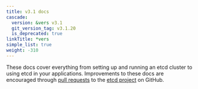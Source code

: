 ```yaml
---
title: v3.1 docs
cascade:
  version: &vers v3.1
  git_version_tag: v3.1.20
  is_deprecated: true
linkTitle: *vers
simple_list: true
weight: -310
---
```


These docs cover everything from setting up and running an etcd cluster to using
etcd in your applications. Improvements to these docs are encouraged through
[pull requests](https://help.github.com/en/articles/about-pull-requests) to the
[etcd project](https://github.com/etcd-io/etcd) on GitHub.
